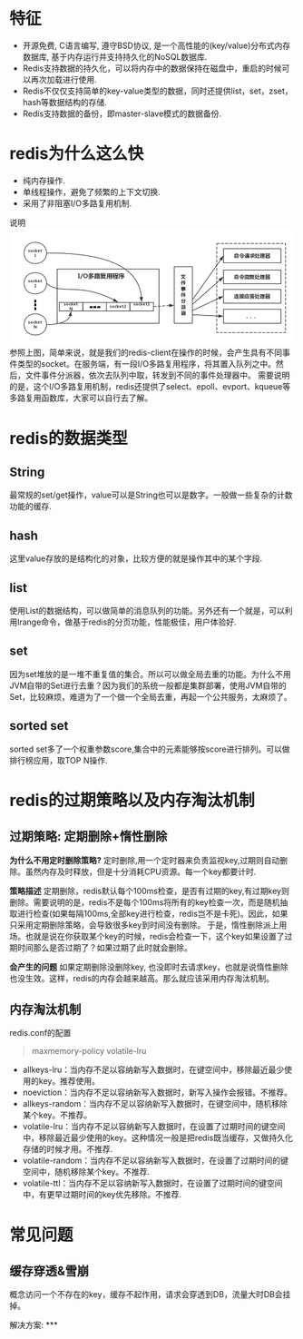 # 特征
* 开源免费, C语言编写, 遵守BSD协议, 是一个高性能的(key/value)分布式内存数据库, 基于内存运行并支持持久化的NoSQL数据库.
* Redis支持数据的持久化，可以将内存中的数据保持在磁盘中，重启的时候可以再次加载进行使用.
* Redis不仅仅支持简单的key-value类型的数据，同时还提供list，set，zset，hash等数据结构的存储.
* Redis支持数据的备份，即master-slave模式的数据备份.

# redis为什么这么快
* 纯内存操作.
* 单线程操作，避免了频繁的上下文切换.
* 采用了非阻塞I/O多路复用机制.

说明
![avatar](./Redis.png)
参照上图，简单来说，就是我们的redis-client在操作的时候，会产生具有不同事件类型的socket。在服务端，有一段I/O多路复用程序，将其置入队列之中。然后，文件事件分派器，依次去队列中取，转发到不同的事件处理器中。
需要说明的是，这个I/O多路复用机制，redis还提供了select、epoll、evport、kqueue等多路复用函数库，大家可以自行去了解。

# redis的数据类型
## String
最常规的set/get操作，value可以是String也可以是数字。一般做一些复杂的计数功能的缓存.

## hash
这里value存放的是结构化的对象，比较方便的就是操作其中的某个字段.

## list
使用List的数据结构，可以做简单的消息队列的功能。另外还有一个就是，可以利用lrange命令，做基于redis的分页功能，性能极佳，用户体验好.

## set
因为set堆放的是一堆不重复值的集合。所以可以做全局去重的功能。为什么不用JVM自带的Set进行去重？因为我们的系统一般都是集群部署，使用JVM自带的Set，比较麻烦，难道为了一个做一个全局去重，再起一个公共服务，太麻烦了。

## sorted set
sorted set多了一个权重参数score,集合中的元素能够按score进行排列。可以做排行榜应用，取TOP N操作.

# redis的过期策略以及内存淘汰机制

## 过期策略: 定期删除+惰性删除

**为什么不用定时删除策略?**
定时删除,用一个定时器来负责监视key,过期则自动删除。虽然内存及时释放，但是十分消耗CPU资源。每一个key都要计时.

**策略描述**
定期删除，redis默认每个100ms检查，是否有过期的key,有过期key则删除。需要说明的是，redis不是每个100ms将所有的key检查一次，而是随机抽取进行检查(如果每隔100ms,全部key进行检查，redis岂不是卡死)。因此，如果只采用定期删除策略，会导致很多key到时间没有删除。
于是，惰性删除派上用场。也就是说在你获取某个key的时候，redis会检查一下，这个key如果设置了过期时间那么是否过期了？如果过期了此时就会删除。

**会产生的问题**
如果定期删除没删除key, 也没即时去请求key，也就是说惰性删除也没生效。这样，redis的内存会越来越高。那么就应该采用内存淘汰机制。

## 内存淘汰机制
redis.conf的配置
>maxmemory-policy volatile-lru

* allkeys-lru：当内存不足以容纳新写入数据时，在键空间中，移除最近最少使用的key。推荐使用。
* noeviction：当内存不足以容纳新写入数据时，新写入操作会报错。不推荐。
* allkeys-random：当内存不足以容纳新写入数据时，在键空间中，随机移除某个key。不推荐。
* volatile-lru：当内存不足以容纳新写入数据时，在设置了过期时间的键空间中，移除最近最少使用的key。这种情况一般是把redis既当缓存，又做持久化存储的时候才用。不推荐.
* volatile-random：当内存不足以容纳新写入数据时，在设置了过期时间的键空间中，随机移除某个key。不推荐.
* volatile-ttl：当内存不足以容纳新写入数据时，在设置了过期时间的键空间中，有更早过期时间的key优先移除。不推荐.

# 常见问题
## 缓存穿透&雪崩
概念访问一个不存在的key，缓存不起作用，请求会穿透到DB，流量大时DB会挂掉。

解决方案: ***


